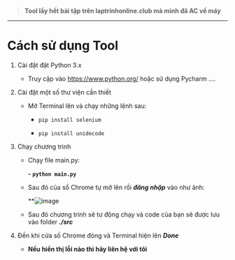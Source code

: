 >****Tool lấy hết bài tập trên laptrinhonline.club mà mình đã AC về máy****

***

# Cách sử dụng Tool

1. Cài đặt đặt Python 3.x

    - Truy cập vào https://www.python.org/ hoặc sử dụng Pycharm ....

2. Cài đặt một số thư viện cần thiết
    - Mở Terminal lên và chạy những lệnh sau:

       - `pip install selenium`

       - `pip install unidecode`

3. Chạy chương trình
    - Chạy file main.py:

       **- `python main.py`**

    - Sau đó của sổ Chrome tự mở lên rồi _**đăng nhập**_ vào như ảnh:
       
         **![image](https://github.com/zunohoang/Get-**the-accepted-code-from-your-laptrinhonline-account-to-your-device-Tool-/assets/88831612/8ecfbee4-4057-4756-bd3d-59d3bc50e785)

    - Sau đó chương trình sẽ tư động chạy và code của bạn sẽ được lưu vào folder _**./src**_
4. Đến khi cửa số Chrome đóng và Terminal hiện lên _**Done**_ 

    - **Nếu hiển thị lỗi nào thì hãy liên hệ với tôi**


